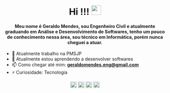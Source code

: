 <h1 align="center">Hi !!! <img src="https://raw.githubusercontent.com/kaueMarques/kaueMarques/master/hi.gif" width="30px"> </h1>
<h4 align="center">Meu nome é Geraldo Mendes, sou Engenheiro Civil e atualmente graduando em Análise e Desenvolvimento de Softwares, tenho um pouco de conhecimento nessa área, sou técnico em Informática, porém nunca cheguei a atuar. </h4>

- 🔭 Atualmente trabalho na PMSJP
- 🌱 Atualmente estou aprendendo a desenvolver softwares
- 📫 Como chegar até mim: **geraldomendes.eng@gmail.com**
- ⚡ Curiosidade: Tecnologia


<p align="center">
<a href="https://www.instagram.com/geraldo.mendes/" target="blank"><img align="center" src="https://cdn.jsdelivr.net/npm/simple-icons@3.0.1/icons/instagram.svg" alt="geraldomendes" height="20" width="20" /></a>
<a href="https://twitter.com/mendesgeraldoo" target="blank"><img align="center" src="https://cdn.jsdelivr.net/npm/simple-icons@3.0.1/icons/twitter.svg" alt="geraldomendes" height="20" width="20" /></a>
<a href="https://www.linkedin.com/in/geraldomendes/" target="blank"><img align="center" src="https://cdn.jsdelivr.net/npm/simple-icons@3.0.1/icons/linkedin.svg" alt="geraldomendes" height="20" width="20" /></a>
<a href="https://codesandbox.io/u/Geraldo.mendes" target="blank"><img align="center" src="https://cdn.jsdelivr.net/npm/simple-icons@3.0.1/icons/codesandbox.svg" alt="geraldomendes" height="20" width="20" /></a>
</p>

